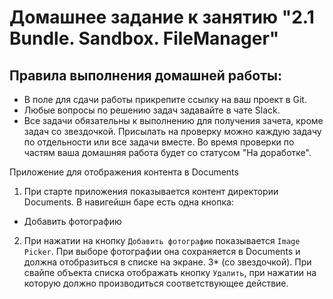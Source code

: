 # Домашнее задание к занятию "2.1 Bundle. Sandbox. FileManager"

## Правила выполнения домашней работы:
* В поле для сдачи работы прикрепите ссылку на ваш проект в Git.
* Любые вопросы по решению задач задавайте в чате Slack.
* Все задачи обязательны к выполнению для получения зачета, кроме задач со звездочкой. Присылать на проверку можно каждую задачу по отдельности или все задачи вместе. Во время проверки по частям ваша домашняя работа будет со статусом "На доработке".

Приложение для отображения контента в Documents
1. При старте приложения показывается контент директории Documents. В навигейшн баре есть одна кнопка:
* Добавить фотографию
2. При нажатии на кнопку `Добавить фотографию` показывается `Image Picker`. При выборе фотографии она сохраняется в Documents и должна отобразиться в списке на экране.
3* (со звездочкой). При свайпе объекта списка отображать кнопку `Удалить`, при нажатии на которую должно производиться соответствующее действие.
